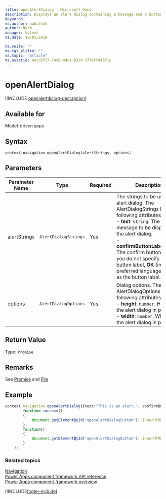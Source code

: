 ```yaml
---
title: openAlertDialog | Microsoft Docs
description: Displays an alert dialog containing a message and a button.
keywords:
ms.author: nabuthuk
author: Nkrb
manager: kvivek
ms.date: 10/01/2019

ms.suite: ""
ms.tgt_pltfrm: ""
ms.topic: "article"
ms.assetid: 4acd3f17-74c0-4de1-9326-3778ff413f1e
---
```


# openAlertDialog

[!INCLUDE [openalertdialog-description](includes/openalertdialog-description.md)]

## Available for 

Model-driven apps

## Syntax

`context.navigation.openAlertDialog(alertStrings, options)`

## Parameters

| Parameter Name|Type|Required|Description|
| ------------- |----|--------|-----------|
|alertStrings|`AlertDialogStrings`|Yes|The strings to be used in alert dialog. The AlertDialogStrings has the following attributes:<br/>- **text**: `string`. The message to be displayed in the alert dialog. <br/>- **confirmButtonLabel**:`string`. The confirm button label. If you do not specify the button label, **OK** (in user's preferred language) is used as the button label.|
|options|`AlertDialogOptions`|Yes|Dialog options. The AlertDialogOptions has the following attributes:<br/>- **height**: `number`. Height of the alert dialog in pixels. <br/>- **width**: `number`. Width of the alert dialog in pixels|

## Return Value

Type: `Promise`

## Remarks

See [Promise](https://developer.mozilla.org/docs/Web/JavaScript/reference/Global_Objects/Promise) and [File](https://developer.mozilla.org/docs/Web/API/File)

## Example 

```TypeScript
context.navigation.openAlertDialog({text:"This is an alert.", confirmButtonLabel : "Yes",}).then(
		function success()
		{
			document.getElementById("openAlertDialogButton")!.innerHTML = "Alert dialog closed";
		},
		function()
		{
			document.getElementById("openAlertDialogButton")!.innerHTML = "Error in Alert Dialog";
		}
	);
```

### Related topics

[Navigation](../navigation.md)<br/>
[Power Apps component framework API reference](../../reference/index.md)<br/>
[Power Apps component framework overview](../../overview.md)

[!INCLUDE[footer-include](../../../../includes/footer-banner.md)]